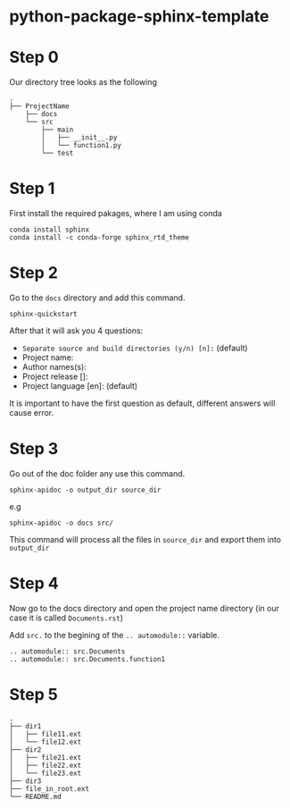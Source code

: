 # python-package-sphinx-template

<!-- For future purposes
.
├── dir1
│   ├── file11.ext
│   └── file12.ext
├── dir2
│   ├── file21.ext
│   ├── file22.ext
│   └── file23.ext
├── dir3
├── file_in_root.ext
└── README.md
-->


# Step 0

Our directory tree looks as the following
```
.
├── ProjectName
    ├── docs
    └── src
        ├── main
        │   ├── __init__.py
        │   └── function1.py
        └── test
```



# Step 1
First install the required pakages, where I am using conda

```
conda install sphinx
conda install -c conda-forge sphinx_rtd_theme
```


# Step 2
Go to the `docs` directory and add this command.
```
sphinx-quickstart
```
After that it will ask you 4 questions:
- `Separate source and build directories (y/n) [n]:` (default)
- Project name:
- Author names(s):
- Project release []: 
- Project language [en]: (default)

It is important to have the first question as default, different answers will cause error.

# Step 3
Go out of the doc folder any use this command.
```
sphinx-apidoc -o output_dir source_dir
```
e.g
```
sphinx-apidoc -o docs src/
```
This command will process all the files in `source_dir` and export them into `output_dir` 

# Step 4
Now go to the docs directory and open the project name directory (in our case it is called `Documents.rst`)

Add `src.` to the begining of the `.. automodule::` variable.

```
.. automodule:: src.Documents
.. automodule:: src.Documents.function1

```




# Step 5

```
.
├── dir1
│   ├── file11.ext
│   └── file12.ext
├── dir2
│   ├── file21.ext
│   ├── file22.ext
│   └── file23.ext
├── dir3
├── file_in_root.ext
└── README.md

```
